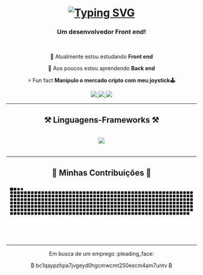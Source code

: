 

<h1 align="center">
<a href="https://git.io/typing-svg"><img src="https://readme-typing-svg.demolab.com?font=Fira+Code&weight=500&size=30&pause=1000&center=true&vCenter=true&width=500&height=70&lines=Ol%C3%A1+%F0%9F%91%8B;Eu+sou+o+Arisnaldo!" alt="Typing SVG" /></a>  
</h1>

<h3 align="center">Um desenvolvedor Front end!</h3>

<br/>

<div align="center">
 
 🔭 Atualmente estou estudando **Front end**
 
 🌱 Aos poucos estou aprendendo **Back end**
 
 ⚡ Fun fact **Manipulo o mercado cripto com meu joystick🕹️**
 
 </div>
 <div align="center"> 
  <a href="mailto:arisnaldo@alu.ufc.br">
    <img src="https://img.shields.io/badge/Gmail-333333?style=for-the-badge&logo=gmail&logoColor=red" />
  </a>
  <a href="https://www.linkedin.com/in/arisnaldo-rodrigues-598254237/" target="_blank">
    <img src="https://img.shields.io/badge/LinkedIn-0077B5?style=for-the-badge&logo=linkedin&logoColor=white" target="_blank" />
  </a>
  <a href="" target="_blank">
     <img src="https://img.shields.io/badge/Portfolio-FF5722?style=for-the-badge&logo=todoist&logoColor=white" target="_blank" />
  </a>
</div>
 <hr/>
       <h2 align="center">⚒️ Linguagens-Frameworks ⚒️</h2>
         <br/>
         <div align="center">
    <img src="https://skillicons.dev/icons?i=html,css,javascript,php,github,mysql,vscode,git" />
</div>

<br/>
<hr/>

<div align="center">
  <h2>🐍 Minhas Contribuições 🐍</h2>
  <img alt="snake eating my contributions" src="https://raw.githubusercontent.com/ar1snaldo/ar1snaldo/output/github-contribution-grid-snake.svg" />
  <br/><br/><br/>
</div>

<hr/>

<div align="center">
  <p>Em busca de um emprego :pleading_face: </p>
       <p>&#x20BF; bc1qaypzhpa7jvgeyd0hgcmwcmt250excm4am7untv &#x20BF;</p>
</div>
